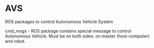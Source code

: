 # AVS
ROS packages to control Autonomous Vehicle System

cmd_msgs - ROS package contains special message to control Autonomous Vehicle. Must be on both sides: on master (host-computer) and robot. 
